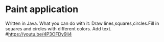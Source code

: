 # Paint application
Written in Java. What you can do with it:
Draw lines,squares,circles.Fill in squares and circles with different colors. Add text.
#https://youtu.be/4P3OFDy9Ij4
